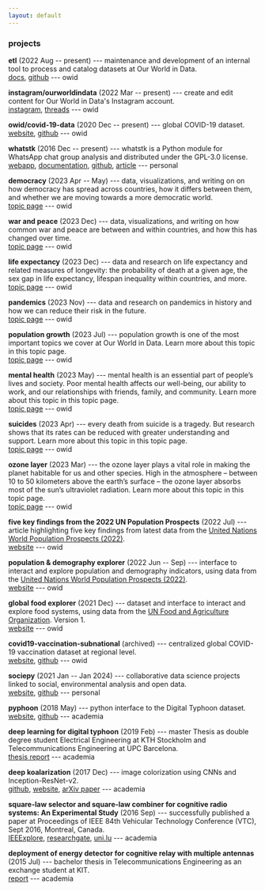 ```yaml
---
layout: default
---
```


### projects

<i class="fa fa-spinner fa-spin" aria-hidden="true"></i> **etl** (2022 Aug -- present) --- maintenance and development of an internal tool to process and catalog datasets at Our World in Data. <br>
<i class="fa-solid fa-link"></i> [docs](https://docs.owid.io/projects/etl), [github](https://github.com/owid/etl) --- <i class="fa-solid fa-location-dot"></i> owid

<i class="fa fa-spinner fa-spin" aria-hidden="true"></i> **instagram/ourworldindata** (2022 Mar -- present) --- create and edit content for Our World in Data's Instagram account. <br>
<i class="fa-solid fa-link"></i> [instagram](https://www.instagram.com/ourworldindata), [threads](https://www.threads.net/@ourworldindata) --- <i class="fa-solid fa-location-dot"></i> owid

<i class="fa fa-spinner fa-spin" aria-hidden="true"></i> **owid/covid-19-data** (2020 Dec -- present) --- global COVID-19 dataset. <br>
<i class="fa-solid fa-link"></i> [website](https://www.ourworldindata.org/coronavirus), [github](https://github.com/owid/covid-19-data) --- <i class="fa-solid fa-location-dot"></i> owid

<i class="fa fa-spinner fa-spin" aria-hidden="true"></i> **whatstk** (2016 Dec -- present) --- whatstk is a Python module for WhatsApp chat group analysis and distributed under the GPL-3.0
license. <br>
<i class="fa-solid fa-link"></i> [webapp](https://whatstk.streamlit.app/), [documentation](https://whatstk.lcsrg.me/), [github](https://github.com/lucasrodes/whatstk), [article](https://towardsdatascience.com/analyzing-whatsapp-chats-with-python-20d62ce7fe2d) --- <i class="fa-solid fa-location-dot"></i> personal

<i class="fa fa-check-square" aria-hidden="true"></i> **democracy** (2023 Apr -- May) --- data, visualizations, and writing on on how democracy has spread across countries, how it differs between them, and whether we are moving towards a more democratic world. <br>
<i class="fa-solid fa-link"></i> [topic page](https://ourworldindata.org/democracy) --- <i class="fa-solid fa-location-dot"></i> owid

<i class="fa fa-check-square" aria-hidden="true"></i> **war and peace** (2023 Dec) --- data, visualizations, and writing on how common war and peace are between and within countries, and how this has changed over time. <br>
<i class="fa-solid fa-link"></i> [topic page](https://ourworldindata.org/war-and-peace) --- <i class="fa-solid fa-location-dot"></i> owid

<i class="fa fa-check-square" aria-hidden="true"></i> **life expectancy** (2023 Dec) --- data and research on life expectancy and related measures of longevity: the probability of death at a given age, the sex gap in life expectancy, lifespan inequality within countries, and more. <br>
<i class="fa-solid fa-link"></i> [topic page](https://ourworldindata.org/life-expectancy) --- <i class="fa-solid fa-location-dot"></i> owid

<i class="fa fa-check-square" aria-hidden="true"></i> **pandemics** (2023 Nov) --- data and research on pandemics in history and how we can reduce their risk in the future. <br>
<i class="fa-solid fa-link"></i> [topic page](https://ourworldindata.org/pandemics) --- <i class="fa-solid fa-location-dot"></i> owid

<i class="fa fa-check-square" aria-hidden="true"></i> **population growth** (2023 Jul) --- population growth is one of the most important topics we cover at Our World in Data.
Learn more about this topic in this topic page. <br>
<i class="fa-solid fa-link"></i> [topic page](https://ourworldindata.org/population-growth) --- <i class="fa-solid fa-location-dot"></i> owid

<i class="fa fa-check-square" aria-hidden="true"></i> **mental health** (2023 May) --- mental health is an essential part of people’s lives and society. Poor mental health affects our well-being, our ability to work, and our relationships with friends, family, and community.
Learn more about this topic in this topic page. <br>
<i class="fa-solid fa-link"></i> [topic page](https://ourworldindata.org/mental-health) --- <i class="fa-solid fa-location-dot"></i> owid

<i class="fa fa-check-square" aria-hidden="true"></i> **suicides** (2023 Apr) --- every death from suicide is a tragedy. But research shows that its rates can be reduced with greater understanding and support.
Learn more about this topic in this topic page. <br>
<i class="fa-solid fa-link"></i> [topic page](https://ourworldindata.org/suicide) --- <i class="fa-solid fa-location-dot"></i> owid

<i class="fa fa-check-square" aria-hidden="true"></i> **ozone layer** (2023 Mar) --- the ozone layer plays a vital role in making the planet habitable for us and other species. High in the atmosphere – between 10 to 50 kilometers above the earth’s surface – the ozone layer absorbs most of the sun’s ultraviolet radiation. Learn more about this topic in this topic page. <br>
<i class="fa-solid fa-link"></i> [topic page](https://ourworldindata.org/ozone-layer) --- <i class="fa-solid fa-location-dot"></i> owid

<i class="fa fa-check-square" aria-hidden="true"></i> **five key findings from the 2022 UN Population Prospects** (2022
Jul) --- article highlighting five key findings from latest data from the [United Nations World Population
Prospects (2022)](https://population.un.org/wpp/). <br>
<i class="fa-solid fa-link"></i> [website](https://ourworldindata.org/world-population-update-2022) --- <i class="fa-solid fa-location-dot"></i> owid

<i class="fa fa-check-square" aria-hidden="true"></i> **population & demography explorer** (2022 Jun -- Sep) --- interface to
interact and explore population and demography indicators, using data from the [United Nations World Population
Prospects (2022)](https://population.un.org/wpp/). <br>
<i class="fa-solid fa-link"></i> [website](https://ourworldindata.org/explorers/population-and-demography) --- <i class="fa-solid fa-location-dot"></i> owid

<i class="fa fa-check-square" aria-hidden="true"></i> **global food explorer** (2021 Dec) --- dataset and interface to
interact and explore food systems, using data from the [UN Food and Agriculture
Organization](https://www.fao.org/statistics/en/). Version 1. <br>
<i class="fa-solid fa-link"></i> [website](https://ourworldindata.org/explorers/global-food) --- <i class="fa-solid fa-location-dot"></i> owid

<i class="fa fa-check-square" aria-hidden="true"></i> **covid19-vaccination-subnational** (archived) --- centralized global COVID-19 vaccination dataset at regional level. <br>
<i class="fa-solid fa-link"></i> [website](https://sociepy.org/covid19-vaccination-subnational), [github](https://github.com/sociepy/covid19-vaccination-subnational) --- <i class="fa-solid fa-location-dot"></i> owid

<i class="fa-solid fa-pause" aria-hidden="true"></i> **sociepy** (2021 Jan -- Jan 2024) --- collaborative data science projects linked to social, environmental analysis and open data.
<br>
<i class="fa-solid fa-link"></i> [website](https://sociepy.org/), [github](https://github.com/sociepy) --- <i class="fa-solid fa-location-dot"></i> personal

<i class="fa fa-check-square"></i> **pyphoon** (2018 May) --- python interface to the Digital Typhoon dataset. <br>
<i class="fa-solid fa-link"></i> [website](http://lcsrg.me/pyphoon), [github](https://github.com/lucasrodes/pyphoon) --- <i class="fa-solid fa-location-dot"></i> academia

<i class="fa fa-check-square"></i> **deep learning for digital typhoon** (2019 Feb) --- master Thesis as double degree student Electrical Engineering
at KTH Stockholm and Telecommunications Engineering at UPC Barcelona. <br>
<i class="fa-solid fa-link"></i> [thesis report](http://www.diva-portal.org/smash/record.jsf?pid=diva2%3A1304600&dswid=-9197) --- <i class="fa-solid fa-location-dot"></i> academia

<i class="fa fa-check-square"></i> **deep koalarization** (2017 Dec) --- image colorization using CNNs and Inception-ResNet-v2. <br>
<i class="fa-solid fa-link"></i> [github](https://github.com/baldassarreFe/deep-koalarization), [website](http://lcsrg.me/deep-koalarization), [arXiv paper](https://arxiv.org/abs/1712.03400) --- <i class="fa-solid fa-location-dot"></i> academia

<i class="fa fa-check-square"></i> **square-law selector and square-law combiner for cognitive radio systems: An Experimental Study** (2016 Sep) ---
successfully published a paper at Proceedings of IEEE 84th Vehicular Technology Conference (VTC), Sept 2016, Montreal,
Canada. <br>
<i class="fa-solid fa-link"></i> [IEEExplore](http://ieeexplore.ieee.org/document/7881236/?reload=true), [researchgate](https://www.researchgate.net/publication/315468535_Square-Law_Selector_and_Square-Law_Combiner_for_Cognitive_Radio_Systems_An_Experimental_Study), [uni.lu](http://orbilu.uni.lu/handle/10993/29334) --- <i class="fa-solid fa-location-dot"></i> academia

<i class="fa fa-check-square"></i> **deployment of energy detector for cognitive relay with multiple antennas** (2015 Jul) --- bachelor thesis in
Telecommunications Engineering as an exchange student at KIT.
<br>
<i class="fa-solid fa-link"></i> [report](https://upcommons.upc.edu/bitstream/handle/2117/77499/Deployment%20of%20Energy%20Detector%20for%20Cognitive%20Relay%20with%20Multiple%20Antennas%20%28Bachelor%20Thesis%20by%20Lucas%20Rodes%29.pdf?sequence=1&isAllowed=y) --- <i class="fa-solid fa-location-dot"></i> academia
